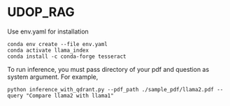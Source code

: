 # UDOP_RAG

Use env.yaml for installation
```
conda env create --file env.yaml
conda activate llama_index
conda install -c conda-forge tesseract
```
To run inference, you must pass directory of your pdf and question as system argument. For example, 
```
python inference_with_qdrant.py --pdf_path ./sample_pdf/llama2.pdf --query "Compare llama2 with llama1"
```
